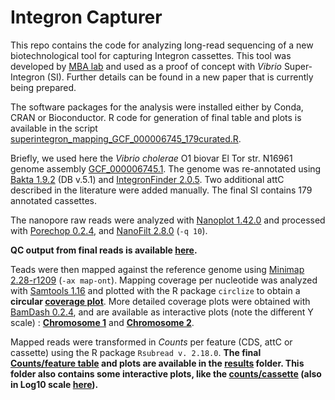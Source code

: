 # Integron Capturer

This repo contains the code for analyzing long-read sequencing of a new biotechnological tool for capturing Integron cassettes. This tool was developed by [MBA lab](https://ucm.es/mbalab) and used as a proof of concept with *Vibrio* Super-Integron (SI). Further details can be found in a new paper that is currently being prepared.

The software packages for the analysis were installed either by Conda, CRAN or Bioconductor. R code for generation of final table and plots is available in the script [superintegron_mapping_GCF_000006745_179curated.R](superintegron_mapping_GCF_000006745_179curated.R). 

Briefly, we used here the *Vibrio cholerae* O1 biovar El Tor str. N16961 genome assembly [GCF_000006745.1](https://www.ncbi.nlm.nih.gov/datasets/genome/GCF_000006745.1/). The genome was re-annotated using [Bakta 1.9.2](https://github.com/oschwengers/bakta) (DB v.5.1) and [IntegronFinder 2.0.5](https://github.com/gem-pasteur/Integron_Finder). Two additional attC described in the literature were added manually. The final SI contains 179 annotated cassettes.

The nanopore raw reads were analyzed with [Nanoplot 1.42.0](https://github.com/wdecoster/NanoPlot) and processed with [Porechop 0.2.4](https://github.com/rrwick/Porechop), and [NanoFilt 2.8.0](https://github.com/wdecoster/nanofilt)  (`-q 10`). 

**QC output from final reads is available [here](https://mredrejo.github.io/integron_capturer/results/nanoplot_trimmed/NanoPlot-report.html).**


Teads were then mapped against the reference genome using [Minimap 2.28-r1209](https://github.com/lh3/minimap2) (`-ax map-ont`).  Mapping coverage per nucleotide was analyzed with [Samtools 1.16](https://github.com/samtools/samtools) and plotted with the R package `circlize` to obtain a **circular [coverage plot](https://mredrejo.github.io/integron_capturer/results/circos_cov.pdf)**. More detailed coverage plots were obtained with [BamDash 0.2.4](https://github.com/jonas-fuchs/BAMdash), and are available as interactive plots (note the different Y scale) : [**Chromosome 1**](https://www2.iib.uam.es/mredrejo_lab/plots_cov_nt/NC_002505.1_plot.html)  and [**Chromosome 2**](https://www2.iib.uam.es/mredrejo_lab/plots_cov_nt/NC_002506.1_plot.html).

Mapped reads were transformed in *Counts* per feature (CDS, attC or cassette) using the R package `Rsubread v. 2.18.0`. **The final [Counts/feature table](results/coverage_N16961_IF2_manual.xlsx) and plots are available in the [**results**](results) folder. This folder also contains some interactive plots, like the [counts/cassette](https://mredrejo.github.io/integron_capturer/results/counts_cassettes_fill_evalue.html) (also in Log10 scale [here](https://mredrejo.github.io/integron_capturer/results/counts_cassettes_log10_fill_evalue.html)).**
